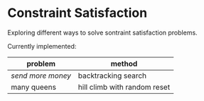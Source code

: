 # Constraint Satisfaction

Exploring different ways to solve sontraint satisfaction problems.

Currently implemented:

| problem | method |
| -- | -- |
| *send more money* | backtracking search |
| many queens | hill climb with random reset |